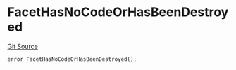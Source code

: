 # FacetHasNoCodeOrHasBeenDestroyed
[Git Source](https://github.com/thrackle-io/tron/blob/0336bb34620bb9e55e13cd371f0aebd8997d21c3/src/client/token/handler/diamond/HandlerDiamond.sol)


```solidity
error FacetHasNoCodeOrHasBeenDestroyed();
```

